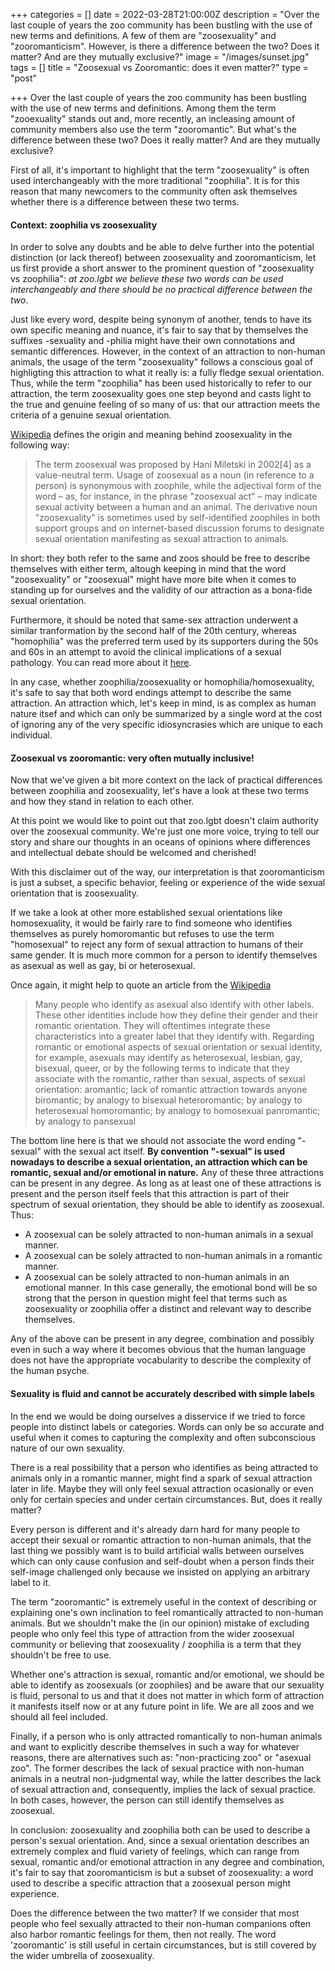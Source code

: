 +++
categories = []
date = 2022-03-28T21:00:00Z
description = "Over the last couple of years the zoo community has been bustling with the use of new terms and definitions. A few of them are \"zoosexuality\" and \"zooromanticism\". However, is there a difference between the two? Does it matter? And are they mutually exclusive?"
image = "/images/sunset.jpg"
tags = []
title = "Zoosexual vs Zooromantic: does it even matter?"
type = "post"

+++
Over the last couple of years the zoo community has been bustling with the use of new terms and definitions. Among them the term "zooexuality" stands out and, more recently, an incleasing amount of community members also use the term "zooromantic". But what's the difference between these two? Does it really matter? And are they mutually exclusive?


First of all, it's important to highlight that the term "zoosexuality" is often used interchangeably with the more traditional "zoophilia". It is for this reason that many newcomers to the community often ask themselves whether there is a difference between these two terms.

#### Context: zoophilia vs zoosexuality

In order to solve any doubts and be able to delve further into the potential distinction (or lack thereof) between zoosexuality and zooromanticism, let us first provide a short answer to the prominent question of "zoosexuality vs zoophilia": *at zoo.lgbt we believe these two words can be used interchangeably and there should be no practical difference between the two*.

Just like every word, despite being synonym of another, tends to have its own specific meaning and nuance, it's fair to say that by themselves the suffixes -sexuality and -philia might have their own connotations and semantic differences. However, in the context of an attraction to non-human animals, the usage of the term "zoosexuality" follows a conscious goal of highligting this attraction to what it really is: a fully fledge sexual orientation. Thus, while the term "zoophilia" has been used historically to refer to our attraction, the term zoosexuality goes one step beyond and casts light to the true and genuine feeling of so many of us: that our attraction meets the criteria of a genuine sexual orientation.

[Wikipedia](https://en.wikipedia.org/wiki/Zoophilia#Zoosexuality) defines the origin and meaning behind zoosexuality in the following way:
>The term zoosexual was proposed by Hani Miletski in 2002[4] as a value-neutral term. Usage of zoosexual as a noun (in reference to a person) is synonymous with zoophile, while the adjectival form of the word – as, for instance, in the phrase "zoosexual act" – may indicate sexual activity between a human and an animal. The derivative noun "zoosexuality" is sometimes used by self-identified zoophiles in both support groups and on internet-based discussion forums to designate sexual orientation manifesting as sexual attraction to animals.

In short: they both refer to the same and zoos should be free to describe themselves with either term, altough keeping in mind that the word "zoosexuality" or "zoosexual" might have more bite when it comes to standing up for ourselves and the validity of our attraction as a bona-fide sexual orientation.

Furthermore, it should be noted that same-sex attraction underwent a similar tranformation by the second half of the 20th century, whereas "homophilia" was the preferred term used by its supporters during the 50s and 60s in an attempt to avoid the clinical implications of a sexual pathology. You can read more about it [here](https://en.wikipedia.org/wiki/Terminology_of_homosexuality#Homophile).

In any case, whether zoophilia/zoosexuality or homophilia/homosexuality, it's safe to say that both word endings attempt to describe the same attraction. An attraction which, let's keep in mind, is as complex as human nature itsef and which can only be summarized by a single word at the cost of ignoring any of the very specific idiosyncrasies which are unique to each individual.

#### Zoosexual vs zooromantic: very often mutually inclusive!

Now that we've given a bit more context on the lack of practical differences between zoophilia and zoosexuality, let's have a look at these two terms and how they stand in relation to each other.

At this point we would like to point out that zoo.lgbt doesn't claim authority over the zoosexual community. We're just one more voice, trying to tell our story and share our thoughts in an oceans of opinions where differences and intellectual debate should be welcomed and cherished!

With this disclaimer out of the way, our interpretation is that zooromanticism is just a subset, a specific behavior, feeling or experience of the wide sexual orientation that is zoosexuality.

If we take a look at other more established sexual orientations like homosexuality, it would be fairly rare to find someone who identifies themselves as purely homoromantic but refuses to use the term "homosexual" to reject any form of sexual attraction to humans of their same gender. It is much more common for a person to identify themselves as asexual as well as gay, bi or heterosexual.

Once again, it might help to quote an article from the [Wikipedia](https://en.wikipedia.org/wiki/Asexuality#Definition,_identity_and_relationships)
> Many people who identify as asexual also identify with other labels. These other identities include how they define their gender and their romantic orientation. They will oftentimes integrate these characteristics into a greater label that they identify with. Regarding romantic or emotional aspects of sexual orientation or sexual identity, for example, asexuals may identify as heterosexual, lesbian, gay, bisexual, queer, or by the following terms to indicate that they associate with the romantic, rather than sexual, aspects of sexual orientation:
    aromantic; lack of romantic attraction towards anyone
    biromantic; by analogy to bisexual
    heteroromantic; by analogy to heterosexual
    homoromantic; by analogy to homosexual
    panromantic; by analogy to pansexual
    
The bottom line here is that we should not associate the word ending "-sexual" with the sexual act itself. **By convention "-sexual" is used nowadays to describe a sexual orientation, an attraction which can be romantic, sexual and/or emotional in nature.** Any of these three attractions can be present in any degree. As long as at least one of these attractions is present and the person itself feels that this attraction is part of their spectrum of sexual orientation, they should be able to identify as zoosexual. Thus:

- A zoosexual can be solely attracted to non-human animals in a sexual manner.
- A zoosexual can be solely attracted to non-human animals in a romantic manner.
- A zoosexual can be solely attracted to non-human animals in an emotional manner. In this case generally, the emotional bond will be so strong that the person in question might feel that terms such as zoosexuality or zoophilia offer a distinct and relevant way to describe themselves.

Any of the above can be present in any degree, combination and possibly even in such a way where it becomes obvious that the human language does not have the appropriate vocabularity to describe the complexity of the human psyche.

#### Sexuality is fluid and cannot be accurately described with simple labels
In the end we would be doing ourselves a disservice if we tried to force people into distinct labels or categories. Words can only be so accurate and useful when it comes to capturing the complexity and often subconscious nature of our own sexuality.

There is a real possibility that a person who identifies as being attracted to animals only in a romantic manner, might find a spark of sexual attraction later in life. Maybe they will only feel sexual attraction ocasionally or even only for certain species and under certain circumstances. But, does it really matter?

Every person is different and it's already darn hard for many people to accept their sexual or romantic attraction to non-human animals, that the last thing we possibly want is to build artificial walls between ourselves which can only cause confusion and self-doubt when a person finds their self-image challenged only because we insisted on applying an arbitrary label to it.

The term "zooromantic" is extremely useful in the context of describing or explaining one's own inclination to feel romantically attracted to non-human animals. But we shouldn't make the (in our opinion) mistake of excluding people who only feel this type of attraction from the wider zoosexual community or believing that zoosexuality / zoophilia is a term that they shouldn't be free to use.

Whether one's attraction is sexual, romantic and/or emotional, we should be able to identify as zoosexuals (or zoophiles) and be aware that our sexuality is fluid, personal to us and that it does not matter in which form of attraction it manifests itself now or at any future point in life. We are all zoos and we should all feel included.

Finally, if a person who is only attracted romantically to non-human animals and want to explicitly describe themselves in such a way for whatever reasons, there are alternatives such as: "non-practicing zoo" or "asexual zoo". The former describes the lack of sexual practice with non-human animals in a neutral non-judgmental way, while the latter describes the lack of sexual attraction and, consequently, implies the lack of sexual practice. In both cases, however, the person can still identify themselves as zoosexual.

In conclusion: zoosexuality and zoophilia both can be used to describe a person's sexual orientation. And, since a sexual orientation describes an extremely complex and fluid variety of feelings, which can range from sexual, romantic and/or emotional attraction in any degree and combination, it's fair to say that zooromanticism is but a subset of zoosexuality: a word used to describe a specific attraction that a zoosexual person might experience.

Does the difference between the two matter? If we consider that most people who feel sexually attracted to their non-human companions often also harbor romantic feelings for them, then not really. The word 'zooromantic' is still useful in certain circumstances, but is still covered by the wider umbrella of zoosexuality.